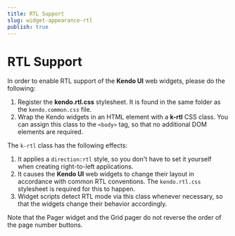 ```yaml
---
title: RTL Support
slug: widget-appearance-rtl
publish: true
---
```


# RTL Support

In order to enable RTL support of the **Kendo UI** web widgets, please do the following:

1. Register the **kendo.rtl.css** stylesheet. It is found in the same folder as the `kendo.common.css` file.
2. Wrap the Kendo widgets in an HTML element with a **k-rtl** CSS class. You can assign this class to the `<body>` tag, so that no additional DOM elements are required.

The `k-rtl` class has the following effects:

1. It applies a `direction:rtl` style, so you don't have to set it yourself when creating right-to-left applications.
2. It causes the **Kendo UI** web widgets to change their layout in accordance with common RTL conventions. The `kendo.rtl.css` stylesheet is required for this to happen.
3. Widget scripts detect RTL mode via this class whenever necessary, so that the widgets change their behavior accordingly.

Note that the Pager widget and the Grid pager do not reverse the order of the page number buttons.